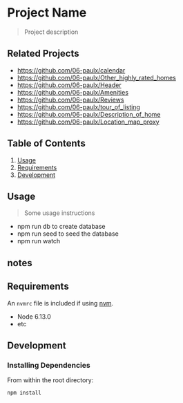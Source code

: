 # Project Name

> Project description

## Related Projects

- https://github.com/06-paulx/calendar
- https://github.com/06-paulx/Other_highly_rated_homes
- https://github.com/06-paulx/Header
- https://github.com/06-paulx/Amenities
- https://github.com/06-paulx/Reviews
- https://github.com/06-paulx/tour_of_listing
- https://github.com/06-paulx/Description_of_home
- https://github.com/06-paulx/Location_map_proxy

## Table of Contents

1. [Usage](#Usage)
1. [Requirements](#requirements)
1. [Development](#development)

## Usage

> Some usage instructions
 - npm run db to create database
 - npm run seed to seed the database
 - npm run watch

## notes


## Requirements

An `nvmrc` file is included if using [nvm](https://github.com/creationix/nvm).

- Node 6.13.0
- etc

## Development

### Installing Dependencies

From within the root directory:

```sh
npm install
```
